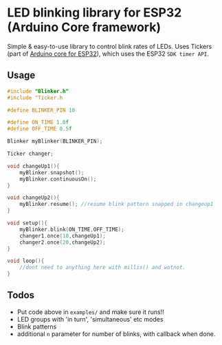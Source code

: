 # LED blinking library for ESP32 (Arduino Core framework)

Simple & easy-to-use library to control blink rates of LEDs. Uses Tickers (part of [Arduino core for ESP32](https://github.com/espressif/arduino-esp32)), which uses the ESP32 `SDK timer API`. 

## Usage

```C++
#include "Blinker.h"
#include "Ticker.h

#define BLINKER_PIN 10

#define ON_TIME 1.0f
#define OFF_TIME 0.5f

Blinker myBlinker(BLINKER_PIN);

Ticker changer;

void changeUp1(){
    myBlinker.snapshot();
    myBlinker.continuousOn();
}

void changeUp2(){
    myBlinker.resume(); //resume blink pattern snapped in changeup1
}

void setup(){
    myBlinker.blink(ON_TIME,OFF_TIME);
    changer1.once(10,changeUp1);
    changer2.once(20,changeUp2);
}

void loop(){
    //dont need to anything here with millis() and wotnot. 
}
```

## Todos

 - Put code above in `examples/` and make sure it runs!!
 - LED groups with 'in turn', 'simultaneous' etc modes
 - Blink patterns 
 - additional `n` parameter for number of blinks, with callback when done. 

